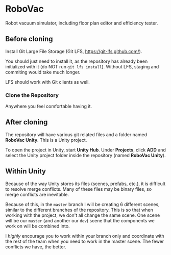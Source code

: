 # RoboVac
Robot vacuum simulator, including floor plan editor and efficiency tester.


## Before cloning
Install Git Large File Storage (Git LFS, https://git-lfs.github.com/).

You should just need to install it, as the repository has already been initialized with it (do NOT run `git lfs install`). Without LFS, staging and commiting would take much longer.

LFS should work with Git clients as well.

### Clone the Repository
Anywhere you feel comfortable having it.

## After cloning
The repository will have various git related files and a folder named **RoboVac Unity**. This is a Unity project.

To open the project in Unity, start **Unity Hub**. Under **Projects**, click **ADD** and select the Unity project folder inside the repository (named **RoboVac Unity**).

## Within Unity
Because of the way Unity stores its files (scenes, prefabs, etc.), it is difficult to resolve merge conflicts. Many of these files may be binary files, so merge conflicts are inevitable.

Because of this, in the `master` branch I will be creating 6 different scenes, similar to the different branches of the repository. This is so that when working with the project, we don't all change the same scene. One scene will be our `master` (and another our `dev`) scene that the components we work on will be combined into. 

I *highly* encourage you to work within your branch only and coordinate with the rest of the team when you need to work in the master scene. The fewer conflicts we have, the better. 
